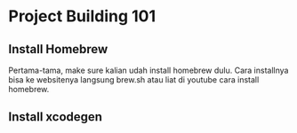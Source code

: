 # Project Building 101
## Install Homebrew
Pertama-tama, make sure kalian udah install homebrew dulu. Cara installnya bisa ke websitenya langsung brew.sh atau liat di youtube cara install homebrew.

## Install xcodegen

